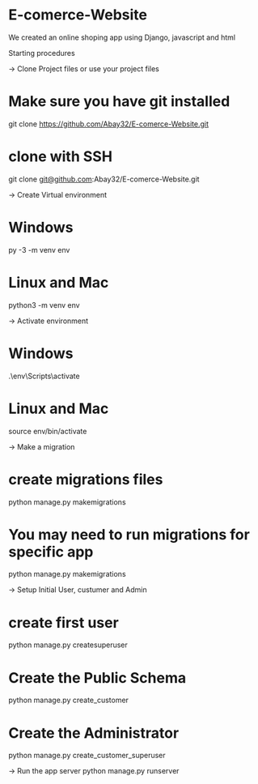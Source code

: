 # E-comerce-Website

We created an online shoping app using Django, javascript and html

Starting procedures

-> Clone Project files or use your project files

# Make sure you have git installed
git clone https://github.com/Abay32/E-comerce-Website.git
# clone with SSH
git clone git@github.com:Abay32/E-comerce-Website.git

-> Create Virtual environment

# Windows
py -3 -m venv env
# Linux and Mac
python3 -m venv env

-> Activate environment

# Windows
.\env\Scripts\activate
# Linux and Mac
source env/bin/activate

-> Make a migration 

# create migrations files
python manage.py makemigrations
# You may need to run migrations for specific app
python manage.py makemigrations <name of the app>
 
-> Setup Initial User, custumer and Admin

# create first user
python manage.py createsuperuser

# Create the Public Schema
python manage.py create_customer

# Create the Administrator
python manage.py create_customer_superuser

-> Run the app server
python manage.py runserver
